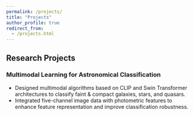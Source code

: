 ```yaml
---
permalink: /projects/
title: "Projects"
author_profile: true
redirect_from: 
  - /projects.html
---
```


## Research Projects

### Multimodal Learning for Astronomical Classification

* Designed multimodal algorithms based on CLIP and Swin Transformer architectures to classify faint & compact galaxies, stars, and quasars.
* Integrated five-channel image data with photometric features to enhance feature representation and improve classification robustness.